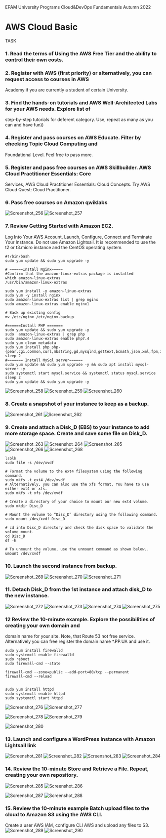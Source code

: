 EPAM University Programs
Cloud&DevOps Fundamentals Autumn 2022
# AWS Cloud Basic
TASK
### 1. Read the terms of Using the AWS Free Tier and the ability to control their own costs.
### 2. Register with AWS (first priority) or alternatively, you can request access to courses in AWS 
Academy if you are currently a student of certain University.
### 3. Find the hands-on tutorials and AWS Well-Architected Labs for your AWS needs. Explore list of 
step-by-step tutorials for deferent category. Use, repeat as many as you can and have fun))
### 4. Register and pass courses on AWS Educate. Filter by checking Topic Cloud Computing and 
Foundational Level. Feel free to pass more.
### 5. Register and pass free courses on AWS Skillbuilder. AWS Cloud Practitioner Essentials: Core 
Services, AWS Cloud Practitioner Essentials: Cloud Concepts. Try AWS Cloud Quest: Cloud 
Practitioner.
### 6. Pass free courses on Amazon qwiklabs


![Screenshot_256](https://user-images.githubusercontent.com/123692654/215702094-09d55e04-420c-4a08-9931-f960dbc6e8e6.png)
![Screenshot_257](https://user-images.githubusercontent.com/123692654/215702095-a254849c-0ae4-43c5-a3e9-b490e55533ec.png)

### 7. Review Getting Started with Amazon EC2. 
Log Into Your AWS Account, Launch, Configure, Connect and Terminate Your Instance. 
Do not use Amazon Lightsail. 
It is recommended to use the t2 or t3.micro instance and the CentOS operating system.

```
#!/bin/bash
sudo yum update && sudo yum upgrade -y 

# ======Install Nginx=====
#Confirm that the amazon-linux-extras package is installed
which amazon-linux-extras
/usr/bin/amazon-linux-extras

sudo yum install -y amazon-linux-extras
sudo yum -y install nginx
sudo amazon-linux-extras list | grep nginx
sudo amazon-linux-extras enable nginx1

# Back up existing config
mv /etc/nginx /etc/nginx-backup

#======Install PHP =======
sudo yum update && sudo yum upgrade -y 
sudo  amazon-linux-extras | grep php
sudo amazon-linux-extras enable php7.4
sudo yum clean metadata
sudo yum install php php-{pear,cgi,common,curl,mbstring,gd,mysqlnd,gettext,bcmath,json,xml,fpm,intl,zip,imap}
sleep 2
#======= Install MySql server======
sudo yum update && sudo yum upgrade -y && sudo apt install mysql-server -y 
sudo systemctl start mysql.service && systemctl status mysql.service
sleep 2
sudo yum update && sudo yum upgrade -y

```
![Screenshot_258](https://user-images.githubusercontent.com/123692654/215715520-af44f339-f9dc-43ac-b804-e06fee9a20d9.png)
![Screenshot_259](https://user-images.githubusercontent.com/123692654/215715549-e27608b9-7ca6-4605-9b69-a4793c32ef27.png)
![Screenshot_260](https://user-images.githubusercontent.com/123692654/215715554-a52da46a-c255-41af-9f78-2b604cb2dda3.png)

### 8. Create a snapshot of your instance to keep as a backup.

![Screenshot_261](https://user-images.githubusercontent.com/123692654/215716728-393ba62e-19ff-48fe-ab0b-c4e2eeff11ee.png)
![Screenshot_262](https://user-images.githubusercontent.com/123692654/215716730-4ce3aa14-9216-4157-9187-e5ccb8363258.png)

### 9. Create and attach a Disk_D (EBS) to your instance to add more storage space. Create and save some file on Disk_D.
![Screenshot_263](https://user-images.githubusercontent.com/123692654/215723391-e8e97a5d-de4e-421a-afcc-46fa6d5fe15f.png)
![Screenshot_264](https://user-images.githubusercontent.com/123692654/215723396-42fac58f-9834-44d2-bb19-a074164d70fa.png)
![Screenshot_265](https://user-images.githubusercontent.com/123692654/215723399-fee59f00-dd2f-4edd-bb2f-c184dbf6b319.png)
![Screenshot_266](https://user-images.githubusercontent.com/123692654/215723403-dbbfaa82-e24c-4d7e-8ede-06fdf4d1a4bd.png)
![Screenshot_268](https://user-images.githubusercontent.com/123692654/215723407-bc3f3b53-bfeb-4e60-9914-bcc0b3e9fcdc.png)

```
lsblk
sudo file -s /dev/xvdf

# Format the volume to the ext4 filesystem using the following command.
sudo mkfs -t ext4 /dev/xvdf
# Alternatively, you can also use the xfs format. You have to use either ext4 or xfs.
sudo mkfs -t xfs /dev/xvdf

# Create a directory of your choice to mount our new ext4 volume.
sudo mkdir Disc_D

# Mount the volume to “Disc_D” directory using the following command.
sudo mount /dev/xvdf Disc_D

# cd into Disc_D directory and check the disk space to validate the volume mount.
cd Disc_D
df -h

# To unmount the volume, use the unmount command as shown below..
umount /dev/xvdf

```

### 10. Launch the second instance from backup.

![Screenshot_269](https://user-images.githubusercontent.com/123692654/215732260-712d4d32-f1bc-40f7-a865-96b2b9637633.png)
![Screenshot_270](https://user-images.githubusercontent.com/123692654/215732267-b60a382c-7a37-4184-ba63-aceca19d61fa.png)
![Screenshot_271](https://user-images.githubusercontent.com/123692654/215732269-87ed22ff-d8a8-4f77-80d3-6eaf881697c5.png)

### 11. Detach Disk_D from the 1st instance and attach disk_D to the new instance.
![Screenshot_272](https://user-images.githubusercontent.com/123692654/215742211-7da55fda-65de-4adb-9e00-de4db8e38d95.png)
![Screenshot_273](https://user-images.githubusercontent.com/123692654/215742232-be1b6375-177d-4325-94b8-5f5f77a1b388.png)
![Screenshot_274](https://user-images.githubusercontent.com/123692654/215742235-f177df13-8848-4d1f-8c2c-19a9f84bba31.png)
![Screenshot_275](https://user-images.githubusercontent.com/123692654/215742237-c40d91e4-81cb-4cd5-a338-7b892a5f5659.png)

### 12 Review the 10-minute example. Explore the possibilities of creating your own domain and 
domain name for your site. Note, that Route 53 not free service. Alternatively you can free register the domain name *.PP.UA and use it.
```
sudo yum install firewalld
sudo systemctl enable firewalld
sudo reboot
sudo firewall-cmd --state

firewall-cmd --zone=public --add-port=80/tcp --permanent
firewall-cmd --reload


sudo yum install httpd
sudo systemctl enable httpd
sudo systemctl start httpd
```
![Screenshot_276](https://user-images.githubusercontent.com/123692654/215834337-53027866-405f-48d3-a38d-075a46417cda.png)
![Screenshot_277](https://user-images.githubusercontent.com/123692654/215834342-82abfdc8-d1bf-4194-b311-f1ddcdf8a667.png)


![Screenshot_278](https://user-images.githubusercontent.com/123692654/215841325-ce4c7660-ac01-46c4-8a52-ffa4c3c68795.png)
![Screenshot_279](https://user-images.githubusercontent.com/123692654/215841332-94933268-1de8-43de-b488-a1d80b394c6b.png)

![Screenshot_280](https://user-images.githubusercontent.com/123692654/215841579-69f04c4b-7339-457e-bc70-edca5ceebc52.png)


### 13. Launch and configure a WordPress instance with Amazon Lightsail link
![Screenshot_281](https://user-images.githubusercontent.com/123692654/215849607-15e14f86-1358-428c-9174-6b1b450d67e5.png)
![Screenshot_282](https://user-images.githubusercontent.com/123692654/215849610-842ef0f3-8a57-4536-b9c3-69c1121875d9.png)
![Screenshot_283](https://user-images.githubusercontent.com/123692654/215849627-6f4cc0f0-0580-4d77-b27a-1bc89d7ce1ec.png)
![Screenshot_284](https://user-images.githubusercontent.com/123692654/215849629-06482075-386c-4d52-b588-c019d96c6db4.png)

### 14. Review the 10-minute Store and Retrieve a File. Repeat, creating your own repository.

![Screenshot_285](https://user-images.githubusercontent.com/123692654/215851733-c0a892cf-1e16-4fde-9bec-a0cf0a4cf259.png)
![Screenshot_286](https://user-images.githubusercontent.com/123692654/215851736-d10c0cb8-69c5-4be0-9b29-d63a37222c77.png)

![Screenshot_287](https://user-images.githubusercontent.com/123692654/215851724-bff15787-b462-4faf-938a-f1e5cbb7edd8.png)
![Screenshot_288](https://user-images.githubusercontent.com/123692654/215851766-0b731b3e-213c-419f-9125-135a2f3d5b08.png)


### 15. Review the 10-minute example Batch upload files to the cloud to Amazon S3 using the AWS CLI.
Create a user AWS IAM, configure CLI AWS and upload any files to S3.
![Screenshot_289](https://user-images.githubusercontent.com/123692654/215852776-8be3ca7e-33a0-4431-9a94-204b8e4f58d1.png)
![Screenshot_290](https://user-images.githubusercontent.com/123692654/215859709-f186f717-e2be-49ef-8d50-d3085d2e2fda.png)
